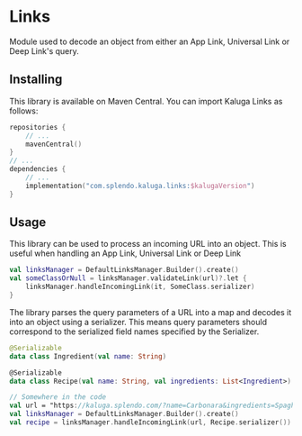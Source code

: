 # Links

Module used to decode an object from either an App Link, Universal Link or Deep Link's query.

## Installing
This library is available on Maven Central. You can import Kaluga Links as follows:

```kotlin
repositories {
    // ...
    mavenCentral()
}
// ...
dependencies {
    // ...
    implementation("com.splendo.kaluga.links:$kalugaVersion")
}
```

## Usage
This library can be used to process an incoming URL into an object. This is useful when handling an App Link, Universal Link or Deep Link

```kotlin
val linksManager = DefaultLinksManager.Builder().create()
val someClassOrNull = linksManager.validateLink(url)?.let {
    linksManager.handleIncomingLink(it, SomeClass.serializer)
}
```

The library parses the query parameters of a URL into a map and decodes it into an object using a serializer.
This means query parameters should correspond to the serialized field names specified by the Serializer.

```kotlin
@Serializable 
data class Ingredient(val name: String)

@Serializable 
data class Recipe(val name: String, val ingredients: List<Ingredient>)

// Somewhere in the code
val url = "https://kaluga.splendo.com/?name=Carbonara&ingredients=Spaghetti&ingredients=Bacon&ingredients=Egg"
val linksManager = DefaultLinksManager.Builder().create()
val recipe = linksManager.handleIncomingLink(url, Recipe.serializer())

```
